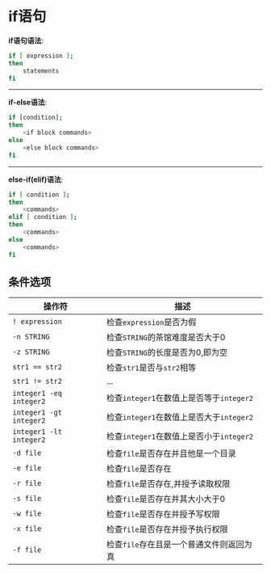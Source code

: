 # if语句
**if语句语法**:  
```bash
if [ expression ];  
then  
    statements  
fi
```

---
**if-else语法**: 
```bash
if [condition];
then
    <if block commands>
else
    <else block commands>
fi
```

---
**else-if(elif)语法**:  
```bash
if [ condition ];  
then  
    <commands>  
elif [ condition ];  
then  
    <commands>  
else  
    <commands>  
fi

```


## 条件选项
|  操作符  |  描述  |
|  ----  |  ----  |
| `! expression` | 检查`expression`是否为假 |
| `-n STRING` | 检查`STRING`的茶馆难度是否大于0 |
| `-z STRING` | 检查`STRING`的长度是否为0,即为空 |
| `str1 == str2` | 检查`str1`是否与`str2`相等 |
| `str1 != str2` | ... |
| `integer1 -eq integer2` | 检查`integer1`在数值上是否等于`integer2` |
| `integer1 -gt integer2` | 检查`integer1`在数值上是否大于`integer2` |
| `integer1 -lt integer2` | 检查`integer1`在数值上是否小于`integer2` |
| `-d file` | 检查`file`是否存在并且他是一个目录 |
| `-e file` | 检查`file`是否存在 |
| `-r file` | 检查`file`是否存在,并授予读取权限 |
| `-s file` | 检查`file`是否存在并其大小大于0 |
| `-w file` | 检查`file`是否存在并授予写权限 |
| `-x file` | 检查`file`是否存在并授予执行权限 |
| `-f file` | 检查`file`存在且是一个普通文件则返回为真 |


